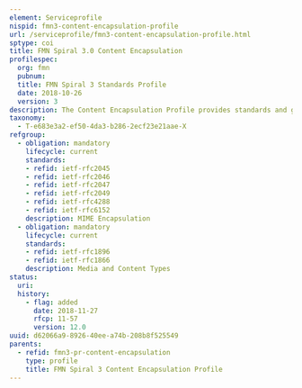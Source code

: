 ```yaml
---
element: Serviceprofile
nispid: fmn3-content-encapsulation-profile
url: /serviceprofile/fmn3-content-encapsulation-profile.html
sptype: coi
title: FMN Spiral 3.0 Content Encapsulation
profilespec:
  org: fmn
  pubnum: 
  title: FMN Spiral 3 Standards Profile
  date: 2018-10-26
  version: 3
description: The Content Encapsulation Profile provides standards and guidance for content encapsulation within bodies of internet messages, following the Multipurpose Internet Mail Extensions (MIME) specification.
taxonomy:
  - T-e683e3a2-ef50-4da3-b286-2ecf23e21aae-X
refgroup:
  - obligation: mandatory
    lifecycle: current
    standards: 
    - refid: ietf-rfc2045
    - refid: ietf-rfc2046
    - refid: ietf-rfc2047
    - refid: ietf-rfc2049
    - refid: ietf-rfc4288
    - refid: ietf-rfc6152
    description: MIME Encapsulation
  - obligation: mandatory
    lifecycle: current
    standards: 
    - refid: ietf-rfc1896
    - refid: ietf-rfc1866
    description: Media and Content Types 
status:
  uri: 
  history: 
    - flag: added
      date: 2018-11-27
      rfcp: 11-57
      version: 12.0
uuid: d62066a9-8926-40ee-a74b-208b8f525549
parents:
  - refid: fmn3-pr-content-encapsulation
    type: profile
    title: FMN Spiral 3 Content Encapsulation Profile
---
```

